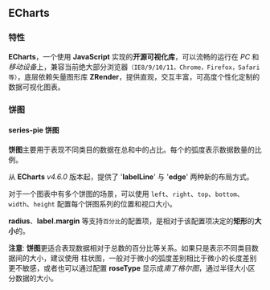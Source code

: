 ## ECharts

### 特性

**ECharts**，一个使用 **JavaScript** 实现的**开源可视化库**，可以流畅的运行在 *PC* 和*移动设备*上，兼容当前绝大部分浏览器`（IE8/9/10/11，Chrome，Firefox，Safari等）`，底层依赖矢量图形库 **ZRender**，提供直观，交互丰富，可高度个性化定制的数据可视化图表。

### 饼图

#### series-pie 饼图

**饼图**主要用于表现不同类目的数据在总和中的占比。每个的弧度表示数据数量的比例。

从 **ECharts** *v4.6.0* 版本起，提供了 '**labelLine**' 与 '**edge**' 两种新的布局方式。

对于一个图表中有多个饼图的场景，可以使用 `left`、`right`、`top`、`bottom`、`width`、`height` 配置每个饼图系列的位置和视口大小。

**radius**、**label.margin** 等支持`百分比`的配置项，是相对于该配置项决定的**矩形**的**大小**的。

**注意**: **饼图**更适合表现数据相对于总数的百分比等关系。如果只是表示不同类目数据间的大小，建议使用 柱状图，一般对于微小的弧度差别相比于微小的长度差别更不敏感，或者也可以通过配置 **roseType** 显示成*南丁格尔图*，通过半径大小区分数据的大小。

